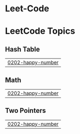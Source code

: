 # Leet-Code

<!---LeetCode Topics Start-->
# LeetCode Topics
## Hash Table
|  |
| ------- |
| [0202-happy-number](https://github.com/Ayush-Kmr/Leet-Code/tree/master/0202-happy-number) |
## Math
|  |
| ------- |
| [0202-happy-number](https://github.com/Ayush-Kmr/Leet-Code/tree/master/0202-happy-number) |
## Two Pointers
|  |
| ------- |
| [0202-happy-number](https://github.com/Ayush-Kmr/Leet-Code/tree/master/0202-happy-number) |
<!---LeetCode Topics End-->